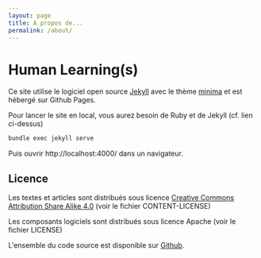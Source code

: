 ```yaml
---
layout: page
title: A propos de...
permalink: /about/
---
```


# Human Learning(s)

Ce site utilise le logiciel open source [Jekyll](https://jekyllrb.com/) 
avec le thème [minima](https://github.com/jekyll/minima)
et est hébergé sur Github Pages.

Pour lancer le site en local, vous aurez besoin de Ruby et de Jekyll
(cf. lien ci-dessus)

```bash
bundle exec jekyll serve
```

Puis ouvrir http://localhost:4000/ dans un navigateur.

## Licence

Les textes et articles sont distribués sous licence 
[Creative Commons Attribution Share Alike 4.0](https://choosealicense.com/licenses/cc-by-sa-4.0/)
(voir le fichier CONTENT-LICENSE)

Les composants logiciels sont distribués sous licence Apache (voir le fichier LICENSE)

L'ensemble du code source est disponible sur [Github](https://github.com/yvzn/yvzn.github.io).
